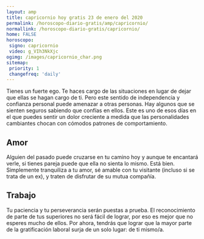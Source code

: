 ```yaml
---
layout: amp
title: capricornio hoy gratis 23 de enero del 2020 
permalink: /horoscopo-diario-gratis/amp/capricornio/
normallink: /horoscopo-diario-gratis/capricornio/
home: FALSE
horoscopo:
 signo: capricornio
 video: g_VIh3NkXjc
ogimg: /images/capricornio_char.png
sitemap:
 priority: 1
 changefreq: 'daily'
---
```



Tienes un fuerte ego. Te haces cargo de las situaciones en lugar de dejar que ellas se hagan cargo de ti. Pero este sentido de independencia y confianza personal puede amenazar a otras personas. Hay algunos que se sienten seguros sabiendo que confías en ellos. Este es uno de esos días en el que puedes sentir un dolor creciente a medida que las personalidades cambiantes chocan con cómodos patrones de comportamiento.

## Amor

Alguien del pasado puede cruzarse en tu camino hoy y aunque te encantará verle, si tienes pareja puede que ella no sienta lo mismo. Está bien. Simplemente tranquiliza a tu amor, sé amable con tu visitante (incluso si se trata de un ex), y traten de disfrutar de su mutua compañía.

## Trabajo

Tu paciencia y tu perseverancia serán puestas a prueba. El reconocimiento de parte de tus superiores no será fácil de lograr, por eso es mejor que no esperes mucho de ellos. Por ahora, tendrás que lograr que la mayor parte de la gratificación laboral surja de un solo lugar: de ti mismo/a.